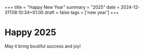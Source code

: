 +++
title = "Happy New Year"
summary = "2025"
date = 2024-12-31T08:10:34+01:00
draft = false
tags = ['new year']
+++
# Happy 2025

May it bring boutiful success and joy!

